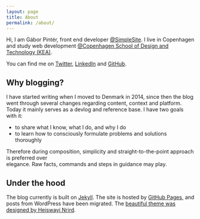 ```yaml
---
layout: page
title: About
permalink: /about/
---
```

Hi, I am Gábor Pintér, front end developer [@SimpleSite](http://simplesite.com). I live in Copenhagen and study web development [@Copenhagen School of Design and Technology (KEA)](http://kea.dk).

You can find me on [Twitter](http://twitter.com/gaboratorium), [LinkedIn](https://dk.linkedin.com/in/gaboratorium) and [GitHub](http://github.com/gaboratorium).

## Why blogging?
I have started writing when I moved to Denmark in 2014, since then the blog went through several changes regarding content, context and platform. Today it mainly serves as a devlog and reference base. I have two goals with it:

- to share what I know, what I do, and why I do
- to learn how to consciously formulate problems and solutions thoroughly

Therefore during composition, simplicity and straight-to-the-point approach is preferred over 	
elegance. Raw facts, commands and steps in guidance may play.

## Under the hood
The blog currently is built on [Jekyll](https://jekyllrb.com/). The site is hosted by [GitHub Pages](https://pages.github.com/), and posts from WordPress have been migrated. The [beautiful theme was designed by Heiswayi Nrird](https://github.com/heiswayi/the-plain).